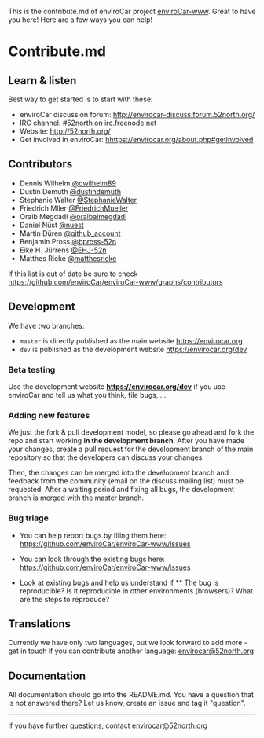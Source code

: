 This is the contribute.md of enviroCar project [enviroCar-www](https://github.com/enviroCar/enviroCar-www). Great to have you here! Here are a few ways you can help!

# Contribute.md

## Learn & listen
Best way to get started is to start with these:

* enviroCar discussion forum: <http://envirocar-discuss.forum.52north.org/>
* IRC channel:  #52north on irc.freenode.net
* Website:  <http://52north.org/>
* Get involved in enviroCar: <hhttps://envirocar.org/about.php#getinvolved>

## Contributors
* Dennis Wilhelm [@dwilhelm89](https://github.com/dwilhelm89)
* Dustin Demuth [@dustindemuth](https://github.com/dustindemuth)
* Stephanie Walter [@StephanieWalter](https://github.com/StephanieWalter)
* Friedrich Mller  [@FriedrichMueller](https://github.com/FriedrichMueller)
* Oraib Megdadi [@oraibalmegdadi](https://github.com/oraibalmegdadi)
* Daniel Nüst [@nuest](https://github.com/nuest)
* Martin Düren [@github_account](http://github.com/github_account)
* Benjamin Pross [@bpross-52n](https://github.com/bpross-52n)
* Eike H. Jürrens [@EHJ-52n](https://github.com/EHJ-52n)
* Matthes Rieke [@matthesrieke](https://github.com/matthesrieke)


If this list is out of date be sure to check https://github.com/enviroCar/enviroCar-www/graphs/contributors

## Development

We have two branches:

* ``master`` is directly published as the main website https://envirocar.org
* ``dev`` is published as the development website https://envirocar.org/dev

### Beta testing

Use the development website **https://envirocar.org/dev** if you use enviroCar and tell us what you think, file bugs, ...

### Adding new features

We just the fork & pull development model, so please go ahead and fork the repo and start working **in the development branch**. After you have made your changes, create a pull request for the development branch of the main repository so that the developers can discuss your changes.

Then, the changes can be merged into the development branch and feedback from the community (email on the discuss mailing list) must be requested. After a waiting period and fixing all bugs, the development branch is merged with the master branch.

### Bug triage

* You can help report bugs by filing them here: https://github.com/enviroCar/enviroCar-www/issues
* You can look through the existing bugs here: https://github.com/enviroCar/enviroCar-www/issues

* Look at existing bugs and help us understand if
** The bug is reproducible? Is it reproducible in other environments (browsers)? What are the steps to reproduce? 


## Translations

Currently we have only two languages, but we look forward to add more - get in touch if you can contribute another language: envirocar@52north.org

## Documentation

All documentation should go into the README.md. You have a question that is not answered there? Let us know, create an issue and tag it "question".


---

If you have further questions, contact envirocar@52north.org 



	  
